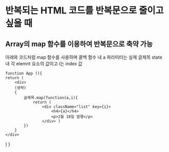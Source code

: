 # 반복되는 HTML 코드를 반복문으로 줄이고 싶을 때
## Array의 map 함수를 이용하여 반복문으로 축약 가능
아래와 코드처럼 map 함수를 사용하며 콜백 함수 내 a 파라미터는 실제 글제목 state 내 각 elemnt 요소의 값이고
i는 index 값

    function App (){
    return (
        <div>
        (생략)
        { 
            글제목.map(function(a,i){
                return (
                    <div className="list" key={i}>
                        <h4>{a}</h4>
                        <p>2월 18일 발행</p>
                    </div> )
            }) 
        }
    </div>
  )
}